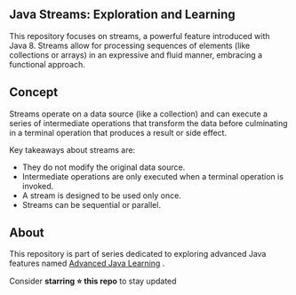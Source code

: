 ## Java Streams: Exploration and Learning
This repository focuses on streams, a powerful 
feature introduced with Java 8. Streams allow for processing sequences 
of elements (like collections or arrays) in an expressive and fluid manner,
embracing a functional approach.

## Concept 
Streams operate on a data source (like a collection) and can 
execute a series of intermediate operations that transform the data before 
culminating in a terminal operation that produces a result or side effect.

Key takeaways about streams are:
* They do not modify the original data source.
* Intermediate operations are only executed when a terminal operation is invoked.
* A stream is designed to be used only once.
* Streams can be sequential or parallel.


## About
This repository is part of series dedicated to exploring advanced Java features named
[Advanced Java Learning](https://github.com/JeanlouisAhs/java-advanced-learning) .

Consider **starring ⭐ this repo** to stay updated
